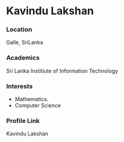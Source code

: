 # Kavindu Lakshan

### Location

Galle, SriLanka

### Academics

Sri Lanka Institiute of Information Technology

### Interests

- Mathematics.
- Computer Science

### Profile Link

Kavindu Lakshan
